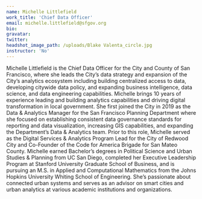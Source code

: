 ```yaml
---
name: Michelle Littlefield
work_title: 'Chief Data Officer'
email: michelle.littlefield@sfgov.org
bio: 
gravatar: 
twitter: 
headshot_image_path: /uploads/Blake Valenta_circle.jpg
instructor: 'No'
---
```


Michelle Littlefield is the Chief Data Officer for the City and County of San Francisco, where she leads the City’s data strategy and expansion of the City’s analytics ecosystem including building centralized access to data, developing citywide data policy, and expanding business intelligence, data science, and data engineering capabilities.  Michelle brings 10 years of experience leading and building analytics capabilities and driving digital transformation in local government. She first joined the City in 2019 as the Data & Analytics Manager for the San Francisco Planning Department where she focused on establishing consistent data governance standards for reporting and data visualization, increasing GIS capabilities, and expanding the Department’s Data & Analytics team.  Prior to this role, Michelle served as the Digital Services & Analytics Program Lead for the City of Redwood City and Co-Founder of the Code for America Brigade for San Mateo County.  Michelle earned Bachelor’s degrees in Political Science and Urban Studies & Planning from UC San Diego, completed her Executive Leadership Program at Stanford University Graduate School of Business, and is pursuing an M.S. in Applied and Computational Mathematics from the Johns Hopkins University Whiting School of Engineering. She’s passionate about connected urban systems and serves as an advisor on smart cities and urban analytics at various academic institutions and organizations.